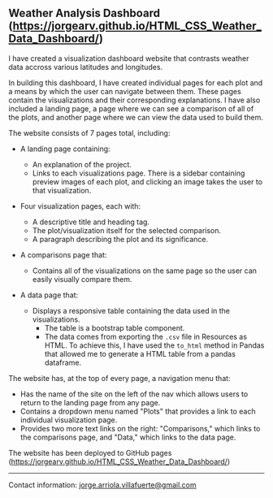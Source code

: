 ## Weather Analysis Dashboard (https://jorgearv.github.io/HTML_CSS_Weather_Data_Dashboard/)

I have created a visualization dashboard website that contrasts weather data accross various latitudes and longitudes.

In building this dashboard, I have created individual pages for each plot and a means by which the user can navigate between them. These pages contain the visualizations and their corresponding explanations. I have also included a landing page, a page where we can see a comparison of all of the plots, and another page where we can view the data used to build them.

The website consists of 7 pages total, including:

* A landing page containing:
  * An explanation of the project.
  * Links to each visualizations page. There is a sidebar containing preview images of each plot, and clicking an image takes the user to that visualization.

* Four visualization pages, each with:
  * A descriptive title and heading tag.
  * The plot/visualization itself for the selected comparison.
  * A paragraph describing the plot and its significance.
  
* A comparisons page that:
  * Contains all of the visualizations on the same page so the user can easily visually compare them.

* A data page that:

  * Displays a responsive table containing the data used in the visualizations.
    * The table is a bootstrap table component.
    * The data comes from exporting the `.csv` file in Resources as HTML. To achieve this, I have used the `to_html` method in Pandas that allowed me to generate a HTML table from a pandas dataframe.

The website has, at the top of every page, a navigation menu that:

* Has the name of the site on the left of the nav which allows users to return to the landing page from any page.
* Contains a dropdown menu named "Plots" that provides a link to each individual visualization page.
* Provides two more text links on the right: "Comparisons," which links to the comparisons page, and "Data," which links to the data page.


The website has been deployed to GitHub pages (https://jorgearv.github.io/HTML_CSS_Weather_Data_Dashboard/)

---------

Contact information: jorge.arriola.villafuerte@gmail.com
